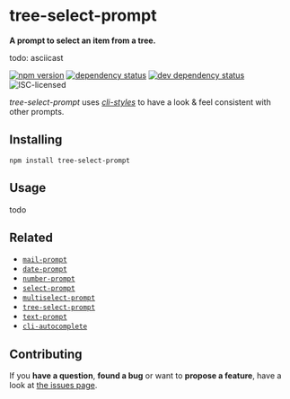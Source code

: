 # tree-select-prompt

**A prompt to select an item from a tree.**

todo: asciicast

[![npm version](https://img.shields.io/npm/v/tree-select-prompt.svg)](https://www.npmjs.com/package/tree-select-prompt)
[![dependency status](https://img.shields.io/david/derhuerst/tree-select-prompt.svg)](https://david-dm.org/derhuerst/tree-select-prompt#info=dependencies)
[![dev dependency status](https://img.shields.io/david/dev/derhuerst/tree-select-prompt.svg)](https://david-dm.org/derhuerst/tree-select-prompt#info=devDependencies)
![ISC-licensed](https://img.shields.io/github/license/derhuerst/tree-select-prompt.svg)

*tree-select-prompt* uses [*cli-styles*](https://github.com/derhuerst/cli-styles) to have a look & feel consistent with other prompts.


## Installing

```
npm install tree-select-prompt
```


## Usage

todo


## Related

- [`mail-prompt`](https://github.com/derhuerst/mail-prompt)
- [`date-prompt`](https://github.com/derhuerst/date-prompt)
- [`number-prompt`](https://github.com/derhuerst/number-prompt)
- [`select-prompt`](https://github.com/derhuerst/select-prompt)
- [`multiselect-prompt`](https://github.com/derhuerst/multiselect-prompt)
- [`tree-select-prompt`](https://github.com/derhuerst/tree-select-prompt)
- [`text-prompt`](https://github.com/derhuerst/text-prompt)
- [`cli-autocomplete`](https://github.com/derhuerst/cli-autocomplete)


## Contributing

If you **have a question**, **found a bug** or want to **propose a feature**, have a look at [the issues page](https://github.com/derhuerst/tree-select-prompt/issues).
